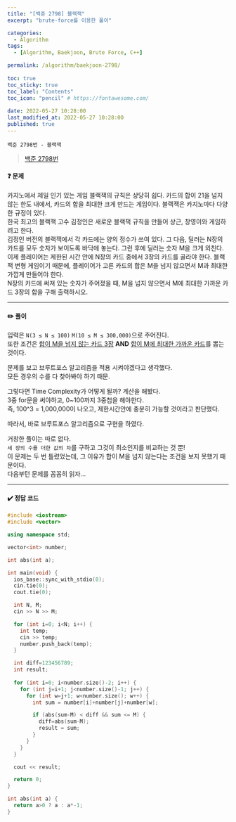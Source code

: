 ```yaml
---
title: "[백준 2798] 블랙잭"
excerpt: "brute-force를 이용한 풀이"

categories:
  - Algorithm
tags:
  - [Algorithm, Baekjoon, Brute Force, C++]

permalink: /algorithm/baekjoon-2798/
 
toc: true
toc_sticky: true
toc_label: "Contents"
toc_icon: "pencil" # https://fontawesome.com/
 
date: 2022-05-27 10:28:00
last_modified_at: 2022-05-27 10:28:00
published: true
---
```


`백준 2798번 - 블랙잭`  

> [백준 2798번](https://www.acmicpc.net/problem/2798)  

#### ❓ 문제

카지노에서 제일 인기 있는 게임 블랙잭의 규칙은 상당히 쉽다. 카드의 합이 21을 넘지 않는 한도 내에서, 카드의 합을 최대한 크게 만드는 게임이다. 블랙잭은 카지노마다 다양한 규정이 있다.  
한국 최고의 블랙잭 고수 김정인은 새로운 블랙잭 규칙을 만들어 상근, 창영이와 게임하려고 한다.  
김정인 버전의 블랙잭에서 각 카드에는 양의 정수가 쓰여 있다. 그 다음, 딜러는 N장의 카드를 모두 숫자가 보이도록 바닥에 놓는다. 그런 후에 딜러는 숫자 M을 크게 외친다.  
이제 플레이어는 제한된 시간 안에 N장의 카드 중에서 3장의 카드를 골라야 한다. 블랙잭 변형 게임이기 때문에, 플레이어가 고른 카드의 합은 M을 넘지 않으면서 M과 최대한 가깝게 만들어야 한다.  
N장의 카드에 써져 있는 숫자가 주어졌을 때, M을 넘지 않으면서 M에 최대한 가까운 카드 3장의 합을 구해 출력하시오.  

---  

#### ✏️ 풀이

입력은 `N(3 ≤ N ≤ 100)` `M(10 ≤ M ≤ 300,000)`으로 주어진다.  
또한 조건은 <u>합이 M을 넘지 않는 카드 3장</u> **AND** <u>합이 M에 최대한 가까운 카드</u>를 뽑는 것이다.  

문제를 보고 브루트포스 알고리즘을 적용 시켜야겠다고 생각했다.  
모든 경우의 수를 다 찾아봐야 하기 때문.  

그렇다면 Time Complexity가 어떻게 될까? 계산을 해봤다.  
3중 for문을 써야하고, 0~100까지 3중첩을 해야한다.  
즉, 100^3 = 1,000,000이 나오고, 제한시간안에 충분히 가능할 것이라고 판단했다.  

따라서, 바로 브루트포스 알고리즘으로 구현을 하였다.  

거창한 풀이는 따로 없다.  
`세 장의 수를 더한 값의 차`를 구하고 그것이 최소인지를 비교하는 것 뿐!  
이 문제는 두 번 틀렸었는데, 그 이유가 합이 M을 넘지 않는다는 조건을 보지 못했기 때문이다.  
다음부턴 문제를 꼼꼼히 읽자...  

---

#### ✔️ 정답 코드

```cpp
#include <iostream>
#include <vector>

using namespace std;

vector<int> number;

int abs(int a);

int main(void) {
  ios_base::sync_with_stdio(0);
  cin.tie(0);
  cout.tie(0);

  int N, M;
  cin >> N >> M;

  for (int i=0; i<N; i++) {
    int temp;
    cin >> temp;
    number.push_back(temp);
  }

  int diff=123456789;
  int result;
  
  for (int i=0; i<number.size()-2; i++) {
    for (int j=i+1; j<number.size()-1; j++) {
      for (int w=j+1; w<number.size(); w++) {
        int sum = number[i]+number[j]+number[w];

        if (abs(sum-M) < diff && sum <= M) {
          diff=abs(sum-M);          
          result = sum;
        }
      }
    }
  }

  cout << result;

  return 0;
}

int abs(int a) {
  return a>0 ? a : a*-1;
}
```